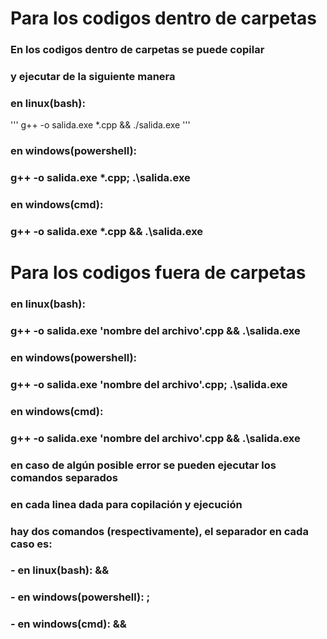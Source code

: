# Para los codigos dentro de carpetas
### En los codigos dentro de carpetas se puede copilar
### y ejecutar de la siguiente manera
### en linux(bash):
''' g++ -o salida.exe *.cpp && ./salida.exe '''
### en windows(powershell):
### g++ -o salida.exe *.cpp; .\salida.exe
### en windows(cmd):
### g++ -o salida.exe *.cpp && .\salida.exe
# Para los codigos fuera de carpetas
### en linux(bash):
### g++ -o salida.exe 'nombre del archivo'.cpp && .\salida.exe
### en windows(powershell):
### g++ -o salida.exe 'nombre del archivo'.cpp; .\salida.exe
### en windows(cmd):
### g++ -o salida.exe 'nombre del archivo'.cpp && .\salida.exe

### en caso de algún posible error se pueden ejecutar los comandos separados
### en cada linea dada para copilación y ejecución 
### hay dos comandos (respectivamente), el separador en cada caso es:
### - en linux(bash):     && 
### - en windows(powershell):    ;
### - en windows(cmd):    &&

